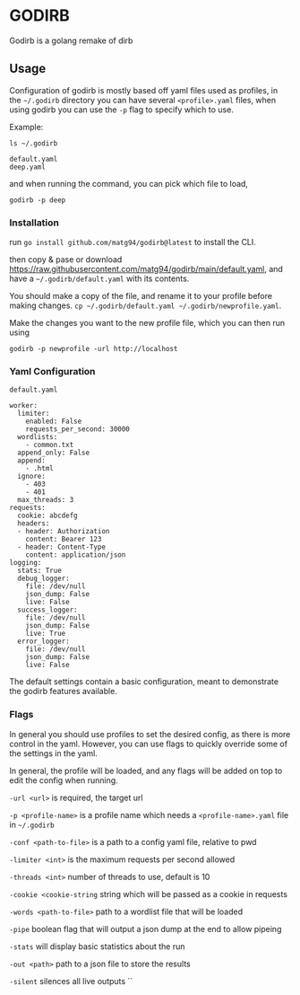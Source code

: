 # GODIRB

Godirb is a golang remake of dirb

## Usage

Configuration of godirb is mostly based off yaml files used as profiles,
in the `~/.godirb` directory you can have several `<profile>.yaml` files,
when using godirb you can use the `-p` flag to specify which to use.

Example:

`ls ~/.godirb`

```
default.yaml
deep.yaml
```

and when running the command, you can pick which file to load,

`godirb -p deep`

### Installation

run `go install github.com/matg94/godirb@latest` to install the CLI.

then copy & pase or download https://raw.githubusercontent.com/matg94/godirb/main/default.yaml,
and have a `~/.godirb/default.yaml` with its contents.

You should make a copy of the file, and rename it to your profile before making changes.
`cp ~/.godirb/default.yaml ~/.godirb/newprofile.yaml`.

Make the changes you want to the new profile file, which you can then run using

`godirb -p newprofile -url http://localhost`

### Yaml Configuration

`default.yaml`
```
worker:
  limiter:
    enabled: False
    requests_per_second: 30000
  wordlists:
    - common.txt
  append_only: False
  append: 
    - .html
  ignore: 
    - 403
    - 401
  max_threads: 3
requests:
  cookie: abcdefg
  headers:
  - header: Authorization
    content: Bearer 123
  - header: Content-Type
    content: application/json
logging:
  stats: True
  debug_logger:
    file: /dev/null
    json_dump: False
    live: False
  success_logger:
    file: /dev/null
    json_dump: False
    live: True
  error_logger:
    file: /dev/null
    json_dump: False
    live: False
```

The default settings contain a basic configuration, meant to demonstrate the
godirb features available.

### Flags

In general you should use profiles to set the desired config, as there is more control in the yaml.
However, you can use flags to quickly override some of the settings in the yaml.

In general, the profile will be loaded, and any flags will be added on top to edit the config when running.


`-url <url>` is required, the target url

`-p <profile-name>` is a profile name which needs a `<profile-name>.yaml` file in `~/.godirb`

`-conf <path-to-file>` is a path to a config yaml file, relative to pwd

`-limiter <int>` is the maximum requests per second allowed

`-threads <int>` number of threads to use, default is 10

`-cookie <cookie-string` string which will be passed as a cookie in requests

`-words <path-to-file>` path to a wordlist file that will be loaded

`-pipe` boolean flag that will output a json dump at the end to allow pipeing

`-stats` will display basic statistics about the run

`-out <path>` path to a json file to store the results

`-silent` silences all live outputs
``
